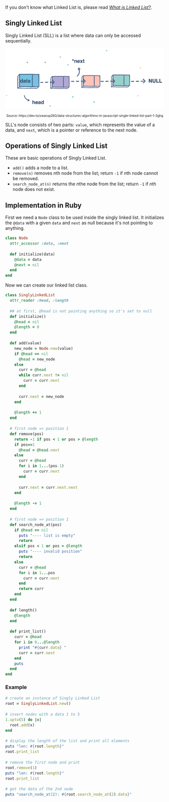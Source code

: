 
If you don't know what Linked List is, please read <i>[What is Linked List?](./en-data-structure-linked-list)</i>.

<div class="divider"></div>

## Singly Linked List
Singly Linked List (SLL) is a list where data can only be accessed sequentially. 

![Linked List image](assets/data-structure/linked-list/linkedlist.png)
<div style="font-size: 10px; text-align: center;">Source: https://dev.to/swarup260/data-structures-algorithms-in-javascript-single-linked-list-part-1-3ghg</div>

SLL's node consists of two parts: `value`, which represents the value of a data, and `next`, which 
is a pointer or reference to the next node.

<div class="divider"></div>

## Operations of Singly Linked List
These are basic operations of Singly Linked List.

- `add()` adds a node to a list.
- `remove(n)` removes <i>n</i>th node from the list; return `-1` if <i>n</i>th node cannot be removed.
- `search_node_at(n)` returns the <i>n</i>the node from the list; return `-1` if <i>n</i>th node does not exist.

<div class="divider"></div>

## Implementation in Ruby

First we need a `Node` class to be used inside the singly linked list.
It initializes the `@data` with a given `data` and `next` as null because it's not pointing to anything.

```rb
class Node
  attr_accessor :data, :next
  
  def initialize(data)
    @data = data
    @next = nil
  end
end
```

Now we can create our linked list class.

```rb
class SinglyLinkedList
  attr_reader :head, :length

  ## at first, @head is not pointing anything so it's set to null
  def initialize()
    @head = nil
    @length = 0
  end

  def add(value)
    new_node = Node.new(value)
    if @head == nil
      @head = new_node
    else
      curr = @head
      while curr.next != nil
        curr = curr.next
      end

      curr.next = new_node
    end

    @length += 1
  end

  # first node => position 1
  def remove(pos)
    return -1 if pos < 1 or pos > @length
    if pos==1
      @head = @head.next
    else
      curr = @head
      for i in 1...(pos-1)
        curr = curr.next
      end

      curr.next = curr.next.next
    end

    @length -= 1
  end

  # first node => position 1
  def search_node_at(pos)
    if @head == nil
      puts "---- list is empty"
      return 
    elsif pos < 1 or pos > @length
      puts "---- invalid position"
      return
    else
      curr = @head
      for i in 1...pos
        curr = curr.next
      end
      return curr
    end
  end

  def length()
    @length
  end

  def print_list()
    curr = @head
    for i in 0...@length
      print "#{curr.data} "
      curr = curr.next
    end
    puts
  end
end
```

### Example

```rb
# create an instance of Singly Linked List
root = SinglyLinkedList.new()

# insert nodes with a data 1 to 5
1.upto(5) do |x|
  root.add(x)
end

# display the length of the list and print all elements
puts "len: #{root.length}"
root.print_list

# remove the first node and print
root.remove(1)
puts "len: #{root.length}"
root.print_list

# get the data of the 2nd node
puts "search_node_at(2): #{root.search_node_at(2).data}"
```
